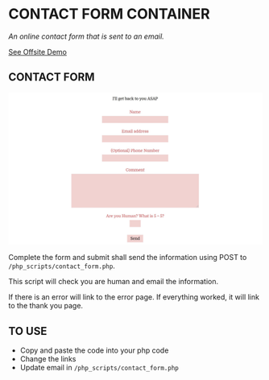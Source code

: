 # CONTACT FORM CONTAINER

_An online contact form that is sent to an email._

[See Offsite Demo](http://www.jeffryadecola.com/my-php-containers/index.php?page=contact_form_container)

## CONTACT FORM

![IMAGE - contact_form_container - IMAGE](../docs/pics/contact_form_container_pic.jpg)

Complete the form and submit shall send
the information using POST to `/php_scripts/contact_form.php`.

This script will check you are human and email the information.

If there is an error will link to the error page. If everything worked,
it will link to the thank you page.

## TO USE

* Copy and paste the code into your php code
* Change the links
* Update email in `/php_scripts/contact_form.php`
